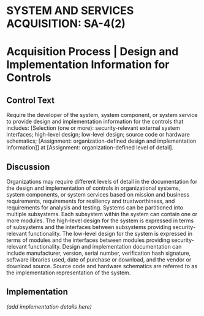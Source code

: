 # SYSTEM AND SERVICES ACQUISITION: SA-4(2)
# Acquisition Process | Design and Implementation Information for Controls

## Control Text

Require the developer of the system, system component, or system service to provide design and implementation information for the controls that includes: [Selection (one or more): security-relevant external system interfaces; high-level design; low-level design; source code or hardware schematics; [Assignment: organization-defined design and implementation information]] at [Assignment: organization-defined level of detail].

## Discussion

Organizations may require different levels of detail in the documentation for the design and implementation of controls in organizational systems, system components, or system services based on mission and business requirements, requirements for resiliency and trustworthiness, and requirements for analysis and testing. Systems can be partitioned into multiple subsystems. Each subsystem within the system can contain one or more modules. The high-level design for the system is expressed in terms of subsystems and the interfaces between subsystems providing security-relevant functionality. The low-level design for the system is expressed in terms of modules and the interfaces between modules providing security-relevant functionality. Design and implementation documentation can include manufacturer, version, serial number, verification hash signature, software libraries used, date of purchase or download, and the vendor or download source. Source code and hardware schematics are referred to as the implementation representation of the system.

## Implementation

_(add implementation details here)_